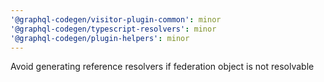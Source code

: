 ```yaml
---
'@graphql-codegen/visitor-plugin-common': minor
'@graphql-codegen/typescript-resolvers': minor
'@graphql-codegen/plugin-helpers': minor
---
```


Avoid generating reference resolvers if federation object is not resolvable
